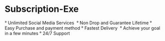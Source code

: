# Subscription-Exe
° Unlimited Social Media Services   ° Non Drop and Guarantee Lifetime  ° Easy Purchase and payment method  ° Fastest Delivery   ° Achieve your goal in a few minutes  ° 24/7 Support

